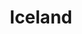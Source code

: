 ---
layout: photography
title:  "Iceland"
region: "Iceland"
year: 2021
id: iceland
intro: "Iceland has the most incredibly bizarre landscapes. In just 3 days I felt like I was in a dream, on the moon and on the surface of the sea."
seo:
  title: "Travel Photography - Iceland"
  description: "Photography from Southern Iceland, including Stokksnes, Þórsmörk and Reynisfjara."
  image:
    url: "Iceland-007.jpg"
    alt: "Sunrise at Reynisfjara"
hero:
  url: "Iceland-013.jpg"
  alt: "Howard on Stokksnes beach"
  location: stokksnes
thumb:
  - url: "Iceland-004.jpg"
    alt: "Around Þórsmörk on the F261"
  - url: "Iceland-006.jpg"
    alt: "Sunrise at Reynisfjara"
---